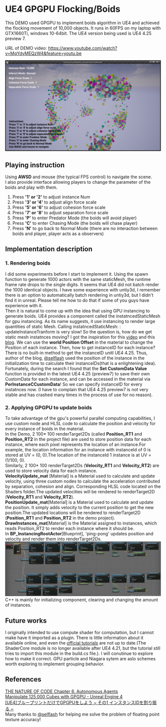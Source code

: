 # UE4 GPGPU Flocking/Boids

This DEMO used GPGPU to implement boids algorithm in UE4 and achieved the flocking movement of 10,000 objects. It runs in 60FPS on my laptop with GTX1660Ti, windows 10-64bit. The UE4 version being used is UE4 4.25 preview 7. 

URL of DEMO video: https://www.youtube.com/watch?v=MqYdyMEQzW4&feature=youtu.be   

![DemoScreenShot](Image/DemoScreenShot.png)

## Playing instruction
Using **AWSD** and mouse (the typical FPS control) to navigate the scene.   
I also provide interface allowing players to change the parameter of the boids and play with them.
1. Press **'1' or '2'** to adjust instance Num
2. Press **'3' or '4'** to adjust align force scale
3. Press **'5' or '6'** to adjust cohesion force scale
4. Press **'7' or '8'** to adjust separation force scale
5. Press **'P'** to enter Predator Mode (the boids will avoid player)
6. Press **'C'** to enter Chasing Mode (the boids will chase player)
7. Press **'N'** to go back to Normal Mode (there are no interaction between boids and player, player acts as a observers)

## Implementation description
### 1.	Rendering boids
I did some experiments before I start to implement it. Using the spawn function to generate 1000 actors with the same staticMesh, the runtime frame rate drops to the single digits. It seems that UE4 did not batch render the 1000 identical objects. I have some experience with untiy3d, I remember there is an option to automatically batch rendering in untiy3d, but I didn't find it in unreal. Please tell me how to do that if some of you guys have experience with it.   
Then it is natural to come up with the idea that using GPU instancing to generate boids. UE4 provides a component called the instatncedStaticMesh for gpu instancing. As its name suggests, it use instancing to render large quantities of static Mesh. Calling instatncedStaticMesh: : updateInstanceTranform is very slow! So the question is, how do we get static mesh instatnces moving? I got the inspiration for this [video](https://www.youtube.com/watch?v=LQBgJBC0jhE) and this [blog](https://qiita.com/selflash/items/c937308299d93340f7c7). We can use the **world Position Offset** in the material to change the Position of each instance. Then, how to get instanceID for each instance? There is no built-in method to get the instanceID unitl UE4 4.25. Thus, author of the blog, [@selflash](https://github.com/selflash) used the position of the instance in the initialization time to calculate their instanceIDs(that is a enlightening idea).  Fortunately, during the search I found that the **Set CustomData Value** function is provided in the latest UE4 4.25 (preview7) to save their own CustomData for each instance, and can be accessed in the material via **PerInstanceCCustomData**! So we can specify instanceID for every instatnces now. (I have to complain that UE4 4.25 preview7 is not very stable and has crashed many times in the process of use for no reason).
### 2.	Applying GPGPU to update boids
To take advantage of the gpu's powerful parallel computing capabilities, I  use custom node and HLSL code to calculate the position and velocity for every instance of boids in the material.  
In the Demo, 2 100* 100 renderTarget2Ds (called **Position_RT1** and **Position_RT2** in the project file) are used to store position data for each instance, where each pixel represents the location of an instance.For example, the location information for an instance with instanceId of 0 is stored at UV = (0, 0).The location of the instanceId 1 instance is at UV = (1/100, 0).   
Similarly, 2 100* 100 renderTarget2Ds (**Velocity_RT1** and **Velocity_RT2**) are used to store velocity data for each instance.  
**VelocityUpdate_mat** [Material] is a Material used to calculate and update velocity, using three  custom nodes to calculate the acceleration contributed by separation, cohesion and align. Corresponding HLSL code located on the Shaders folder.The updated velocities will be rendered to renderTarget2D (**Velocity_RT1** and **Velocity_RT2**).   
**PositionUpdate_mat**[Material] is a Material used to calculate and update the position. It simply adds velocity to the current position to get the new position.The updated locations will be rendered to renderTarget2D (**Position_RT1** and **Position_RT2** in the demo project).   
**DrawInstances_mat**[Material] is the Material assigned to instances, which reads Position_RT2 to render each instance where it should be.   
In **BP_InstancingRootActor**[Blueprint], 'ping-pong' updates position and velocity and render them into renderTarget2Ds.
![BP](Image/BP.png)   
C++ is mainly for initializing component, clearing and changing the amount of instances.

## Future works
I originally intended to use compute shader for computation, but I cannot make have it imported as a plugin. There is little information about it available online, and even the [official tutorials](https://docs.unrealengine.com/en-US/Programming/Rendering/ShaderInPlugin/QuickStart/index.html) are not up to date.(The ShaderCore module is no longer available after UE4 4.21, but the tutorial still tries to import this module in the build.cs file.). I will conutinue to explore how to make it correct.
GPU particle and Niagara sytem are aslo schemes worth exploring to implement grouping behavior.

## References
[THE NATURE OF CODE Chapter 6. Autonomous Agents](https://natureofcode.com/book/chapter-6-autonomous-agents/)   
[Manipulate 125,000 Cubes with GPGPU - Unreal Engine 4](https://www.youtube.com/watch?v=LQBgJBC0jhE)   
[[UE4]ブループリントだけでGPGPUをしよう ~ その1 インスタンスIDを割り振る ~](https://qiita.com/selflash/items/c937308299d93340f7c7)   
Many thanks to [@selflash](https://github.com/selflash) for helping me solve the problem of floating point texture accuracy!


